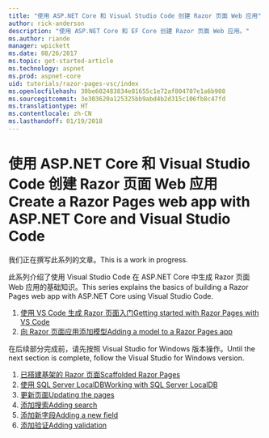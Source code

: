```yaml
---
title: "使用 ASP.NET Core 和 Visual Studio Code 创建 Razor 页面 Web 应用"
author: rick-anderson
description: "使用 ASP.NET Core 和 EF Core 创建 Razor 页面 Web 应用。"
ms.author: riande
manager: wpickett
ms.date: 08/26/2017
ms.topic: get-started-article
ms.technology: aspnet
ms.prod: aspnet-core
uid: tutorials/razor-pages-vsc/index
ms.openlocfilehash: 30be602483834e81655c1e72af804707e1a6b908
ms.sourcegitcommit: 3e303620a125325bb9abd4b2d315c106fb8c47fd
ms.translationtype: HT
ms.contentlocale: zh-CN
ms.lasthandoff: 01/19/2018
---
```

# <a name="create-a-razor-pages-web-app-with-aspnet-core-and-visual-studio-code"></a><span data-ttu-id="f1cec-103">使用 ASP.NET Core 和 Visual Studio Code 创建 Razor 页面 Web 应用</span><span class="sxs-lookup"><span data-stu-id="f1cec-103">Create a Razor Pages web app with ASP.NET Core and Visual Studio Code</span></span>

<span data-ttu-id="f1cec-104">我们正在撰写此系列的文章。</span><span class="sxs-lookup"><span data-stu-id="f1cec-104">This is a work in progress.</span></span>

<span data-ttu-id="f1cec-105">此系列介绍了使用 Visual Studio Code 在 ASP.NET Core 中生成 Razor 页面 Web 应用的基础知识。</span><span class="sxs-lookup"><span data-stu-id="f1cec-105">This series explains the basics of building a Razor Pages web app with ASP.NET Core using Visual Studio Code.</span></span>

1. [<span data-ttu-id="f1cec-106">使用 VS Code 生成 Razor 页面入门</span><span class="sxs-lookup"><span data-stu-id="f1cec-106">Getting started with Razor Pages with VS Code</span></span>](xref:tutorials/razor-pages-vsc/razor-pages-start)
1. [<span data-ttu-id="f1cec-107">向 Razor 页面应用添加模型</span><span class="sxs-lookup"><span data-stu-id="f1cec-107">Adding a model to a Razor Pages app</span></span>](xref:tutorials/razor-pages-vsc/model)

<span data-ttu-id="f1cec-108">在后续部分完成前，请先按照 Visual Studio for Windows 版本操作。</span><span class="sxs-lookup"><span data-stu-id="f1cec-108">Until the next section is complete, follow the Visual Studio for Windows version.</span></span>


1. [<span data-ttu-id="f1cec-109">已搭建基架的 Razor 页面</span><span class="sxs-lookup"><span data-stu-id="f1cec-109">Scaffolded Razor Pages</span></span>](xref:tutorials/razor-pages/page)
1. [<span data-ttu-id="f1cec-110">使用 SQL Server LocalDB</span><span class="sxs-lookup"><span data-stu-id="f1cec-110">Working with SQL Server LocalDB</span></span>](xref:tutorials/razor-pages/sql)
1. [<span data-ttu-id="f1cec-111">更新页面</span><span class="sxs-lookup"><span data-stu-id="f1cec-111">Updating the pages</span></span>](xref:tutorials/razor-pages/da1)
1. [<span data-ttu-id="f1cec-112">添加搜索</span><span class="sxs-lookup"><span data-stu-id="f1cec-112">Adding search</span></span>](xref:tutorials/razor-pages/search)
1. [<span data-ttu-id="f1cec-113">添加新字段</span><span class="sxs-lookup"><span data-stu-id="f1cec-113">Adding a new field</span></span>](xref:tutorials/razor-pages/new-field)
1. [<span data-ttu-id="f1cec-114">添加验证</span><span class="sxs-lookup"><span data-stu-id="f1cec-114">Adding validation</span></span>](xref:tutorials/razor-pages/validation)
